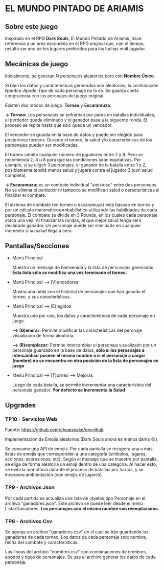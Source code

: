 # EL MUNDO PINTADO DE ARIAMIS
## Sobre este juego
Inspirado en el RPG **Dark Souls**, El Mundo Pintado de Ariamis, hace referencia a un área escondida en el RPG original que, con el tiempo, resultó ser uno de los lugares preferidos para las luchas multijugador.

## Mecánicas de juego
Inicialmente, se generan N personajes aleatorios pero con **Nombre Único**.

Si bien los datos y características generados son aleatorios, la combinación *Nombre-Apodo-Tipo* de cada personaje no lo es. Se guarda cierta congruencia con los peronajes del juego original.

Existen dos modos de juego: **Torneo** y **Escaramuza**.

**-> Torneo:** Los personajes se enfrentan por pares en batallas individuales, el perdedor queda eliminado y el ganador pasa a la siguiente ronda. El proceso se repite hasta que sólo queda un vencedor.

El vencedor se guarda en la base de datos y puede ser elegido para posteriores torneos.
Durante el torneo, la salud y/o características de los personajes pueden ser modificadas.

El torneo admite cualquier número de jugadores entre 2 y 8. Pero se recomienda 2, 4 u 8 para que las condiciones sean equitativas. Por ejemplo, si se eligen 3 personajes, el ganador de la batalla entre 1 y 2, posiblemente tendrá menos salud y jugará contra el jugador 3 (con salud completa). 

**-> Escaramuza:** es un combate individual "amistoso" entre dos personajes. No se elimina el perdedor ni tampoco se modifican salud o características al finalizar el combate.

El sistema de combate (en torneo o escaramuza) está basado en turnos y por un cálculo matemático/probabilístico utilizando las habilidades de cada personaje.
El combate se divide en 3 Rounds, en los cuales cada personaje ataca una vez. Al finalizar las rondas, el que mejor salud tenga será declarado ganador.
Un personaje puede ser eliminado en cualquier momento si su salud llega a cero.

## Pantallas/Secciones

+   Menú Principal

    Muestra un mensaje de bienvenida y la lista de personajes generados. **Esta lista sólo se modifica una vez terminado el torneo.**

+   Menú Principal --> (V)encedores

    Mustra una tabla con el historial de personajes que han ganado el torneo, y sus características.

+   Menú Principal --> (E)legidos

    Muestra uno por uno, los datos y características de cada personaje en juego.

    **--> (G)enerar:** Permite modificar las características del peronaje visualizado de forma aleatoria.

    **--> (R)eemplazar:** Permite intercambiar el personaje visualizado por un personaje guardado en la base de datos, **sólo si los perosnajes a intercambiar poseen el mismo nombre o si el personaje a cargar (nombre) no se encuentra en otra posición de la lista de personajes en juego**

+   Menú Principal --> (T)orneo --> Mejoras

    Luego de cada batalla, se permite incrementar una característica del personaje ganador. **Por defecto se incrementa la Salud**

## Upgrades

### TP10 - Servicios Web
Fuente: https://github.com/cheatsnake/emojihub

Implementación de Emojis aleatorios (Dark Souls ahora es menos darks 😜).

Se consume una API de emojis. Por cada pantalla se recupera una o más listas de emojis que corresponden a una categoría (simbolos, lugares, acciones, expresiones, etc). Según el mensaje que se muestre por pantalla, se elige de forma aleatoria un emoji dentro de una categoría.
Al hacer esto, se evita la monotonía durante el proceso de batallas por turnos, y se incorpora ambientación (con emojis de lugares).

### TP9 - Archivos Json
Por cada partida se actualiza una lista de objetos tipo Personaje en el archivo "ganadores.json". Este archivo se puede leer desde el menú ListarGanadores. **Los personajes con el mismo nombre son reemplazados.**

### TP8 - Archivos Csv
Se agrega un archivo "ganadores.csv" en el cual se irán guardando los ganadores de cada torneo. Los datos de cada personaje son: nombre, fecha del combate y características.

Las líneas del archivo "nombres.csv" son combinaciones de nombres, apodos y tipos de personajes. Se usa el archivo generar los datos de cada personaje.












    


